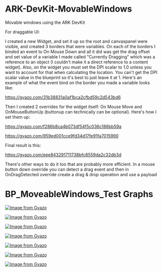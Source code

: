 # ARK-DevKit-MovableWindows
Movable windows using the ARK DevKit

For draggable UI:

I created a new Widget, and set it up so the root and canvaspanel were visible, and created 3 borders that were variables.  On each of the borders I binded an event to On Mouse Down and all it did was get the drag offset and set value of a variable I made called "Currently Dragging" which was a reference to an object (I couldn't make it a direct reference to a content widget).  Also, on the widget you must set the DPI scalar to 1.0 unless you want to account for that when calculating the location.  You can't get the DPI scalar value in the blueprint so it's best to just leave it at 1. Here's an example of what the event bind on the border you made a variable looks like:

https://gyazo.com/31b38831a0af1bca2cfbd59c2d543bd6

Then I created 2 overrides for the widget itself: On Mouse Move and OnMouseButtonUp (buttonup can technically can be optional).  Here's how I set them up:

https://gyazo.com/f286b8ca4b073df54f5c036c186bb59a

https://gyazo.com/959ed001cce9fd34d17fe91fa7015990

Final result is this:

https://gyazo.com/eee843291711738bfc8559da2c32db3d

There's other ways to do it too that are probably more efficient.  In a mouse button down override you can detect a drag event and then in OnDragDetected override create a drag & drop operation and use a payload

# BP_MoveableWindows_Test Graphs
[![Image from Gyazo](https://i.gyazo.com/48eacfd0c6b79a812bcd5256928dcde5.png)](https://gyazo.com/48eacfd0c6b79a812bcd5256928dcde5)

[![Image from Gyazo](https://i.gyazo.com/50f44c81e20e0e5642a25e9834931423.png)](https://gyazo.com/50f44c81e20e0e5642a25e9834931423)

[![Image from Gyazo](https://i.gyazo.com/7257833e5ddf4f8b5e956f49c263664f.png)](https://gyazo.com/7257833e5ddf4f8b5e956f49c263664f)

[![Image from Gyazo](https://i.gyazo.com/924c8fdce9382662cb6715ac5e25ff1d.png)](https://gyazo.com/924c8fdce9382662cb6715ac5e25ff1d)

[![Image from Gyazo](https://i.gyazo.com/49eece3a07932535a3f7dc22c591b7ff.png)](https://gyazo.com/49eece3a07932535a3f7dc22c591b7ff)

[![Image from Gyazo](https://i.gyazo.com/0ace6e615e14ef4a298fb2a400e825f8.png)](https://gyazo.com/0ace6e615e14ef4a298fb2a400e825f8)

[![Image from Gyazo](https://i.gyazo.com/e1ab50ad1f5065a9f3f3701f4e4696d6.png)](https://gyazo.com/e1ab50ad1f5065a9f3f3701f4e4696d6)
